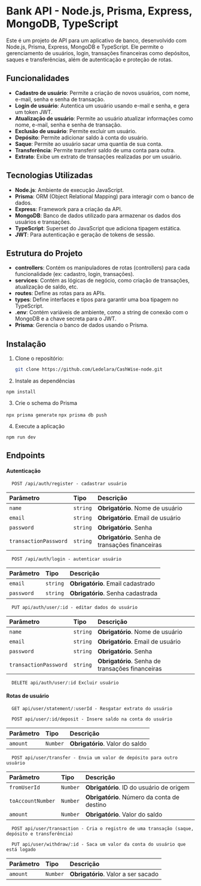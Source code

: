 # Bank API - Node.js, Prisma, Express, MongoDB, TypeScript

Este é um projeto de API para um aplicativo de banco, desenvolvido com Node.js, Prisma, Express, MongoDB e TypeScript. Ele permite o gerenciamento de usuários, login, transações financeiras como depósitos, saques e transferências, além de autenticação e proteção de rotas.

## Funcionalidades

- **Cadastro de usuário**: Permite a criação de novos usuários, com nome, e-mail, senha e senha de transação.
- **Login de usuário**: Autentica um usuário usando e-mail e senha, e gera um token JWT.
- **Atualização de usuário**: Permite ao usuário atualizar informações como nome, e-mail, senha e senha de transação.
- **Exclusão de usuário**: Permite excluir um usuário.
- **Depósito**: Permite adicionar saldo à conta do usuário.
- **Saque**: Permite ao usuário sacar uma quantia de sua conta.
- **Transferência**: Permite transferir saldo de uma conta para outra.
- **Extrato**: Exibe um extrato de transações realizadas por um usuário.

## Tecnologias Utilizadas

- **Node.js**: Ambiente de execução JavaScript.
- **Prisma**: ORM (Object Relational Mapping) para interagir com o banco de dados.
- **Express**: Framework para a criação da API.
- **MongoDB**: Banco de dados utilizado para armazenar os dados dos usuários e transações.
- **TypeScript**: Superset do JavaScript que adiciona tipagem estática.
- **JWT**: Para autenticação e geração de tokens de sessão.

## Estrutura do Projeto

- **controllers**: Contém os manipuladores de rotas (controllers) para cada funcionalidade (ex: cadastro, login, transações).
- **services**: Contém as lógicas de negócio, como criação de transações, atualização de saldo, etc.
- **routes**: Define as rotas para as APIs.
- **types**: Define interfaces e tipos para garantir uma boa tipagem no TypeScript.
- **.env**: Contém variáveis de ambiente, como a string de conexão com o MongoDB e a chave secreta para o JWT.
- **Prisma**: Gerencia o banco de dados usando o Prisma.

## Instalação

1. Clone o repositório:

   ```bash
   git clone https://github.com/Ledelara/CashWise-node.git

2. Instale as dependências

`npm install`

3. Crie o schema do Prisma

`npx prisma generate`
`npx prisma db push`

4. Execute a aplicação

`npm run dev`

## Endpoints

#### Autenticação

```http
  POST /api/auth/register - cadastrar usuário
```

| Parâmetro   | Tipo       | Descrição                           |
| :---------- | :--------- | :---------------------------------- |
| `name` | `string` | **Obrigatório**. Nome de usuário |
| `email` | `string` | **Obrigatório**. Email de usuário |
| `password` | `string` | **Obrigatório**. Senha |
| `transactionPassword` | `string` | **Obrigatório**. Senha de transações financeiras|

```http
  POST /api/auth/login - autenticar usuário
```

| Parâmetro   | Tipo       | Descrição                                   |
| :---------- | :--------- | :------------------------------------------ |
| `email`      | `string` | **Obrigatório**. Email cadastrado |
| `password`      | `string` | **Obrigatório**. Senha cadastrada |


```http
  PUT api/auth/user/:id - editar dados do usuário
```

| Parâmetro   | Tipo       | Descrição                                   |
| :---------- | :--------- | :------------------------------------------ |
| `name` | `string` | **Obrigatório**. Nome de usuário |
| `email` | `string` | **Obrigatório**. Email de usuário |
| `password` | `string` | **Obrigatório**. Senha |
| `transactionPassword` | `string` | **Obrigatório**. Senha de transações financeiras|

```http
  DELETE api/auth/user/:id Excluir usuário
```
#### Rotas de usuário

```http
  GET api/user/statement/:userId - Resgatar extrato do usuário
```

```http
  POST api/user/:id/deposit - Insere saldo na conta do usuário
```

| Parâmetro   | Tipo       | Descrição                                   |
| :---------- | :--------- | :------------------------------------------ |
| `amount` | `Number` | **Obrigatório**. Valor do saldo |

```http
  POST api/user/transfer - Envia um valor de depósito para outro usuário
```

| Parâmetro   | Tipo       | Descrição                                   |
| :---------- | :--------- | :------------------------------------------ |
| `fromUserId` | `Number` | **Obrigatório**. ID do usuário de origem |
| `toAccountNumber` | `Number` | **Obrigatório**. Número da conta de destino |
| `amount` | `Number` | **Obrigatório**. Valor do saldo |

```http
  POST api/user/transaction - Cria o registro de uma transação (saque, depósito e transferência)
```

```http
  PUT api/user/withdraw/:id - Saca um valor da conta do usuário que está logado
```

| Parâmetro   | Tipo       | Descrição                                   |
| :---------- | :--------- | :------------------------------------------ |
| `amount` | `Number` | **Obrigatório**. Valor a ser sacado |

